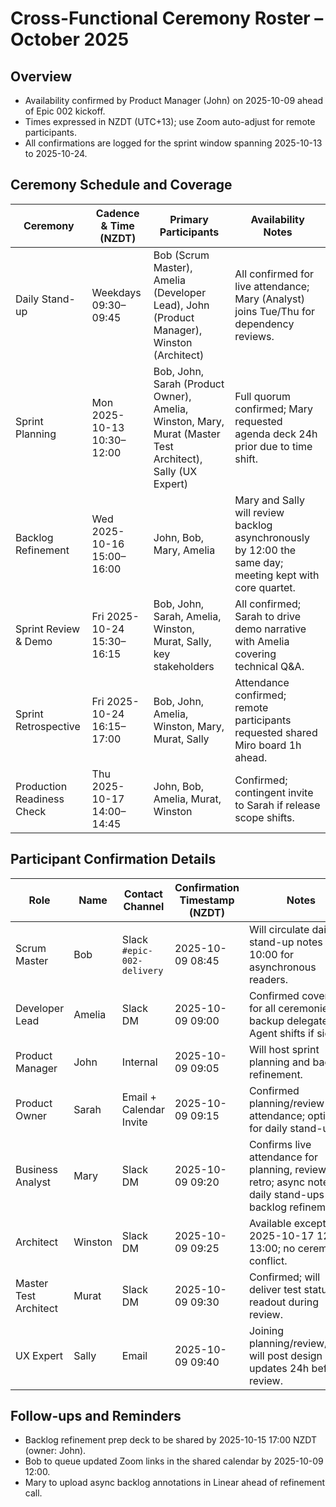 # Cross-Functional Ceremony Roster – October 2025

## Overview
- Availability confirmed by Product Manager (John) on 2025-10-09 ahead of Epic 002 kickoff.
- Times expressed in NZDT (UTC+13); use Zoom auto-adjust for remote participants.
- All confirmations are logged for the sprint window spanning 2025-10-13 to 2025-10-24.

## Ceremony Schedule and Coverage
| Ceremony | Cadence & Time (NZDT) | Primary Participants | Availability Notes |
|----------|-----------------------|----------------------|--------------------|
| Daily Stand-up | Weekdays 09:30–09:45 | Bob (Scrum Master), Amelia (Developer Lead), John (Product Manager), Winston (Architect) | All confirmed for live attendance; Mary (Analyst) joins Tue/Thu for dependency reviews. |
| Sprint Planning | Mon 2025-10-13 10:30–12:00 | Bob, John, Sarah (Product Owner), Amelia, Winston, Mary, Murat (Master Test Architect), Sally (UX Expert) | Full quorum confirmed; Mary requested agenda deck 24h prior due to time shift. |
| Backlog Refinement | Wed 2025-10-16 15:00–16:00 | John, Bob, Mary, Amelia | Mary and Sally will review backlog asynchronously by 12:00 the same day; meeting kept with core quartet. |
| Sprint Review & Demo | Fri 2025-10-24 15:30–16:15 | Bob, John, Sarah, Amelia, Winston, Murat, Sally, key stakeholders | All confirmed; Sarah to drive demo narrative with Amelia covering technical Q&A. |
| Sprint Retrospective | Fri 2025-10-24 16:15–17:00 | Bob, John, Amelia, Winston, Mary, Murat, Sally | Attendance confirmed; remote participants requested shared Miro board 1h ahead. |
| Production Readiness Check | Thu 2025-10-17 14:00–14:45 | John, Bob, Amelia, Murat, Winston | Confirmed; contingent invite to Sarah if release scope shifts. |

## Participant Confirmation Details
| Role | Name | Contact Channel | Confirmation Timestamp (NZDT) | Notes |
|------|------|-----------------|-------------------------------|-------|
| Scrum Master | Bob | Slack `#epic-002-delivery` | 2025-10-09 08:45 | Will circulate daily stand-up notes by 10:00 for asynchronous readers. |
| Developer Lead | Amelia | Slack DM | 2025-10-09 09:00 | Confirmed coverage for all ceremonies; backup delegate: Dev Agent shifts if sick. |
| Product Manager | John | Internal | 2025-10-09 09:05 | Will host sprint planning and backlog refinement. |
| Product Owner | Sarah | Email + Calendar Invite | 2025-10-09 09:15 | Confirmed planning/review attendance; optional for daily stand-ups. |
| Business Analyst | Mary | Slack DM | 2025-10-09 09:20 | Confirms live attendance for planning, review, retro; async notes for daily stand-ups and backlog refinement. |
| Architect | Winston | Slack DM | 2025-10-09 09:25 | Available except 2025-10-17 12:00–13:00; no ceremony conflict. |
| Master Test Architect | Murat | Slack DM | 2025-10-09 09:30 | Confirmed; will deliver test status readout during review. |
| UX Expert | Sally | Email | 2025-10-09 09:40 | Joining planning/review/retro; will post design updates 24h before review. |

## Follow-ups and Reminders
- Backlog refinement prep deck to be shared by 2025-10-15 17:00 NZDT (owner: John).
- Bob to queue updated Zoom links in the shared calendar by 2025-10-09 12:00.
- Mary to upload async backlog annotations in Linear ahead of refinement call.

